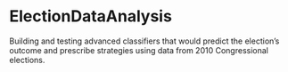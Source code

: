 # ElectionDataAnalysis
Building and testing advanced classifiers that would predict the election’s outcome and prescribe strategies using data from 2010 Congressional elections.
